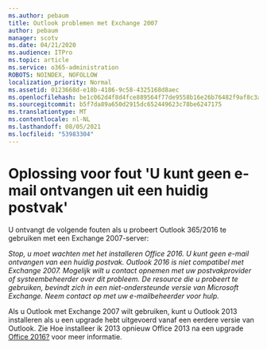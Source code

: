 ```yaml
---
ms.author: pebaum
title: Outlook problemen met Exchange 2007
author: pebaum
manager: scotv
ms.date: 04/21/2020
ms.audience: ITPro
ms.topic: article
ms.service: o365-administration
ROBOTS: NOINDEX, NOFOLLOW
localization_priority: Normal
ms.assetid: 0123668d-e18b-4186-9c58-4325168d8aec
ms.openlocfilehash: be1c062d4f8d4fce889564f77de9558b16e26b76482f9af8c3a6b5e20966445a
ms.sourcegitcommit: b5f7da89a650d2915dc652449623c78be6247175
ms.translationtype: MT
ms.contentlocale: nl-NL
ms.lasthandoff: 08/05/2021
ms.locfileid: "53983304"
---
```

# <a name="solution-for-error-you-wont-be-able-to-receive-mail-from-a-current-mailbox"></a>Oplossing voor fout 'U kunt geen e-mail ontvangen uit een huidig postvak'
U ontvangt de volgende fouten als u probeert Outlook 365/2016 te gebruiken met een Exchange 2007-server:

*Stop, u moet wachten met het installeren Office 2016. U kunt geen e-mail ontvangen van een huidig postvak. Outlook 2016 is niet compatibel met Exchange 2007. Mogelijk wilt u contact opnemen met uw postvakprovider of systeembeheerder over dit probleem. De resource die u probeert te gebruiken, bevindt zich in een niet-ondersteunde versie van Microsoft Exchange. Neem contact op met uw e-mailbeheerder voor hulp.*

Als u Outlook met Exchange 2007 wilt gebruiken, kunt u Outlook 2013 installeren als u een upgrade hebt uitgevoerd vanaf een eerdere versie van Outlook. Zie Hoe installeer ik 2013 opnieuw Office 2013 na een upgrade [Office 2016?](https://support.office.com/article/a6ca92f4-cbb4-4609-9fdb-f8d3dd6812f3) voor meer informatie.